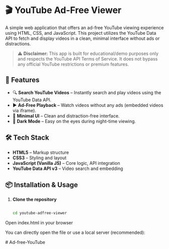 # 🎬 YouTube Ad-Free Viewer

A simple web application that offers an ad-free YouTube viewing experience using HTML, CSS, and JavaScript. This project utilizes the YouTube Data API to fetch and display videos in a clean, minimal interface without ads or distractions.



> ⚠️ **Disclaimer:** This app is built for educational/demo purposes only and respects the YouTube API Terms of Service. It does not bypass any official YouTube restrictions or premium features.

## 🚀 Features

- 🔍 **Search YouTube Videos** – Instantly search and play videos using the YouTube Data API.
- ▶️ **Ad-Free Playback** – Watch videos without any ads (embedded videos via iframe).
- 📃 **Minimal UI** – Clean and distraction-free interface.
- 🌙 **Dark Mode** – Easy on the eyes during night-time viewing.

## 🛠️ Tech Stack

- **HTML5** – Markup structure
- **CSS3** – Styling and layout
- **JavaScript (Vanilla JS)** – Core logic, API integration
- **YouTube Data API v3** – Video search and embedding

## 📦 Installation & Usage

1. **Clone the repository**
   ```bash

   cd youtube-adfree-viewer
Open index.html in your browser

You can directly open the file or use a local server (recommended):







#   A d - f r e e - Y o u T u b e 
 
 
